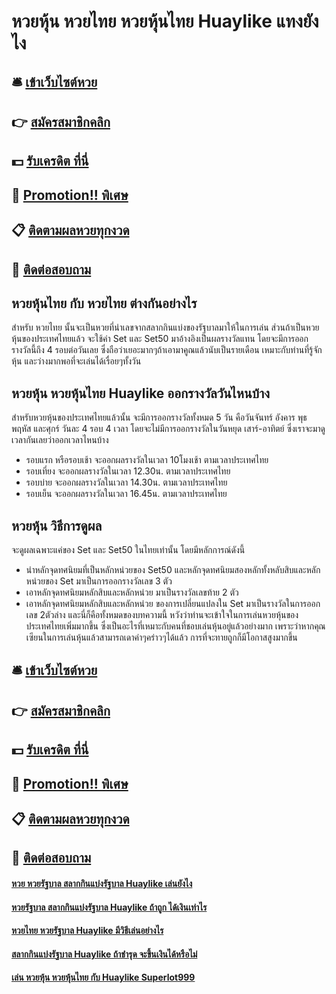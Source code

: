 # หวยหุ้น หวยไทย หวยหุ้นไทย Huaylike แทงยังไง

## 🛎 [เข้าเว็บไซต์หวย](https://bit.ly/3dk0Sz8)
## 👉 [สมัครสมาชิกคลิก](https://bit.ly/3dk0Sz8)
## 💵 [รับเครดิต ที่นี่](https://bit.ly/3DxkkmX)
## 👑 [Promotion!! พิเศษ](https://bit.ly/3DxkkmX)
## 📋 [ติดตามผลหวยทุกงวด](https://bit.ly/3DxkkmX)
## 📱 [ติดต่อสอบถาม](https://bit.ly/3DxkkmX)

## หวยหุ้นไทย กับ หวยไทย ต่างกันอย่างไร
สำหรับ หวยไทย นั้นจะเป็นหวยที่นำเลขจากสลากกินแบ่งของรัฐบาลมาให้ในการเล่น ส่วนถ้าเป็นหวยหุ้นของประเทศไทยแล้ว จะใช้ค่า Set และ Set50 มาอ้างอิงเป็นผลรางวัลแทน โดยจะมีการออกรางวัลนี้ถึง 4 รอบต่อวันเลย ซึ่งถือว่าเยอะมากๆถ้าเอามาคูณแล้วนับเป็นรายเดือน เหมาะกับท่านที่รู้จักหุ้น และว่างมากพอที่จะเล่นได้เรื่อยๆทั้งวัน 

## หวยหุ้น หวยหุ้นไทย Huaylike ออกรางวัลวันไหนบ้าง
สำหรับหวยหุ้นของประเทศไทยแล้วนั้น จะมีการออกรางวัลทั้งหมด 5 วัน คือวันจันทร์ อังคาร พุธ พฤหัส และศุกร์ วันละ 4 รอบ 4 เวลา โดยจะไม่มีการออกรางวัลในวันหยุด เสาร์-อาทิตย์ ซึ่งเราจะมาดูเวลากันเลยว่าออกเวลาไหนบ้าง
- รอบแรก หรือรอบเช้า จะออกผลรางวัลในเวลา 10โมงเช้า ตามเวลาประเทศไทย
- รอบเที่ยง จะออกผลรางวัลในเวลา 12.30น. ตามเวลาประเทศไทย
- รอบบ่าย จะออกผลรางวัลในเวลา 14.30น. ตามเวลาประเทศไทย
- รอบเย็น จะออกผลรางวัลในเวลา 16.45น. ตามเวลาประเทศไทย

## หวยหุ้น วิธีการดูผล
จะดูผลเฉพาะแค่ของ Set และ Set50 ในไทยเท่านั้น โดยมีหลักการณ์ดังนี้
- นำหลักจุดทศนิยมที่เป็นหลักหน่วยของ Set50 และหลักจุดทศนิยมสองหลักทั้งหลับสิบและหลักหน่วยของ Set มาเป็นการออกรางวัลเลข 3 ตัว 
- เอาหลักจุดทศนิยมหลักสิบและหลักหน่วย มาเป็นรางวัลเลขท้าย 2 ตัว
- เอาหลักจุดทศนิยมหลักสิบและหลักหน่วย ของการเปลี่ยนแปลงใน Set มาเป็นรางวัลในการออกเลข 2ตัวล่าง
และนี่ก็คือทั้งหมดของบทความนี้ หวังว่าท่านจะเข้าใจในการเล่นหวยหุ้นของประเทศไทยเพิ่มมากขึ้น ซึ่งเป็นอะไรที่เหมาะกับคนที่ชอบเล่นหุ้นอยู่แล้วอย่างมาก เพราะว่าหากคุณเซียนในการเล่นหุ้นแล้วสามารถเดาค่าๆคร่าวๆได้แล้ว การที่จะทายถูกก็มีโอกาสสูงมากขึ้น

## 🛎 [เข้าเว็บไซต์หวย](https://bit.ly/3dk0Sz8)
## 👉 [สมัครสมาชิกคลิก](https://bit.ly/3dk0Sz8)
## 💵 [รับเครดิต ที่นี่](https://bit.ly/3DxkkmX)
## 👑 [Promotion!! พิเศษ](https://bit.ly/3DxkkmX)
## 📋 [ติดตามผลหวยทุกงวด](https://bit.ly/3DxkkmX)
## 📱 [ติดต่อสอบถาม](https://bit.ly/3DxkkmX)

#### [หวย หวยรัฐบาล สลากกินแบ่งรัฐบาล Huaylike เล่นยังไง](https://atom.io/themes/หวย%20หวยรัฐบาล%20สลากกินแบ่งรัฐบาล%20Huaylike%20เล่นยังไง)
#### [หวยรัฐบาล สลากกินแบ่งรัฐบาล Huaylike ถ้าถูก ได้เงินเท่าไร](https://atom.io/themes/หวยรัฐบาล%20สลากกินแบ่งรัฐบาล%20Huaylike%20ถ้าถูก%20ได้เงินเท่าไร)
#### [หวยไทย หวยรัฐบาล Huaylike มีวิธีเล่นอย่างไร](https://atom.io/themes/หวยไทย%20หวยรัฐบาล%20Huaylike%20มีวิธีเล่นอย่างไร)
#### [สลากกินแบ่งรัฐบาล Huaylike ถ้าชำรุด จะขึ้นเงินได้หรือไม่](https://atom.io/themes/สลากกินแบ่งรัฐบาล%20Huaylike%20ถ้าชำรุด%20จะขึ้นเงินได้หรือไม่)
#### [เล่น หวยหุ้น หวยหุ้นไทย กับ Huaylike Superlot999](https://atom.io/themes/เล่น%20หวยหุ้น%20หวยหุ้นไทย%20กับ%20Huaylike%20Superlot999)